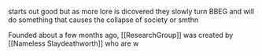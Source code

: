starts out good but as more lore is dicovered they slowly turn BBEG and will do something that causes the collapse of society or smthn

Founded about a few months ago, [[ResearchGroup]] was created by [[Nameless Slaydeathworth]] who are w
